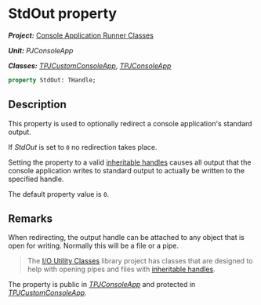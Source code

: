 # StdOut property

***Project:*** [Console Application Runner Classes](../API.md)

***Unit:*** _PJConsoleApp_

***Classes:*** [_TPJCustomConsoleApp_](./TPJCustomConsoleApp.md), [_TPJConsoleApp_](./TPJConsoleApp.md)

```pascal
property StdOut: THandle;
```

## Description

This property is used to optionally redirect a console application's standard output.

If _StdOut_ is set to `0` no redirection takes place.

Setting the property to a valid [inheritable handles](../InheritableHandles.md) causes all output that the console application writes to standard output to actually be written to the specified handle.

The default property value is `0`.

## Remarks

When redirecting, the output handle can be attached to any object that is open for writing. Normally this will be a file or a pipe.

> The [I/O Utility Classes](../../../Docs/IOUtils/API.md) library project has classes that are designed to help with opening pipes and files with [inheritable handles](../InheritableHandles.md).

The property is public in [_TPJConsoleApp_](./TPJConsoleApp.md) and protected in [_TPJCustomConsoleApp_](./TPJCustomConsoleApp.md).
